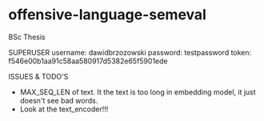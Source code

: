 # offensive-language-semeval
BSc Thesis

SUPERUSER
username: dawidbrzozowski
password: testpassword
token: f546e00b1aa91c58aa580917d5382e65f5901ede

ISSUES & TODO'S

- MAX_SEQ_LEN of text. It the text is too long in embedding model, it just doesn't see bad words.
- Look at the text_encoder!!!